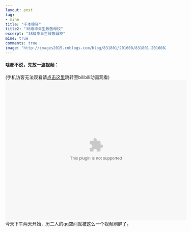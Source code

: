 ```yaml
---
layout: post
tag:
- mine
title: "千本稼轩"
title2: "38级毕业生致敬母校"
excerpt: "38级毕业生致敬母校"
mine: true
comments: true
image: "http://images2015.cnblogs.com/blog/831801/201608/831801-20160829154329074-419570610.jpg"
---
```

#### 啥都不说，先放一波视频：
(手机访客无法观看请<a href="http://www.bilibili.com/video/av6064021/">点击这里</a>跳转至bilibili动画观看)
<embed src="http://static.hdslb.com/miniloader.swf?aid=6064021&page=1" width="569px" height="440px"/>
今天下午两天开始，历二人的qq空间就被这么一个视频刷屏了。
